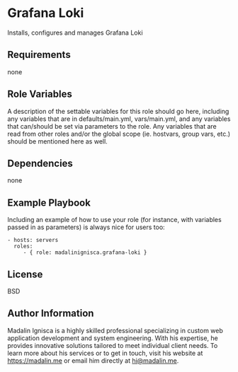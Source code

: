 Grafana Loki
============

Installs, configures and manages Grafana Loki

Requirements
------------

none

Role Variables
--------------

A description of the settable variables for this role should go here, including any variables that are in defaults/main.yml, vars/main.yml, and any variables that can/should be set via parameters to the role. Any variables that are read from other roles and/or the global scope (ie. hostvars, group vars, etc.) should be mentioned here as well.

Dependencies
------------

none

Example Playbook
----------------

Including an example of how to use your role (for instance, with variables passed in as parameters) is always nice for users too:

    - hosts: servers
      roles:
         - { role: madalinignisca.grafana-loki }

License
-------

BSD

Author Information
------------------

Madalin Ignisca is a highly skilled professional specializing in custom web application development and system engineering. With his expertise, he provides innovative solutions tailored to meet individual client needs. To learn more about his services or to get in touch, visit his website at https://madalin.me or email him directly at hi@madalin.me.

